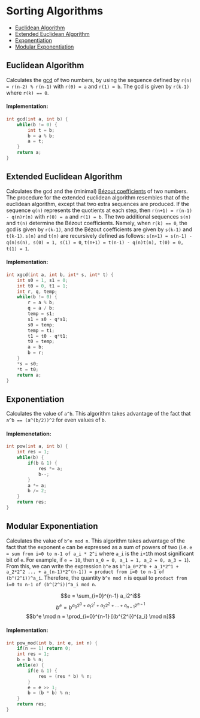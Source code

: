 # Sorting Algorithms

- [Euclidean Algorithm](#euclidean-algorithm)
- [Extended Euclidean Algorithm](#extended-euclidean-algorithm)
- [Exponentiation](#exponentiation)
- [Modular Exponentiation](#modular-exponentiation)

## Euclidean Algorithm <a name="euclidean-algorithm"></a>

Calculates the [gcd](https://en.wikipedia.org/wiki/Greatest_common_divisor) of two numbers, by using the sequence defined by `r(n) = r(n-2) % r(n-1)` with `r(0) = a` and `r(1) = b`. The gcd is given by `r(k-1)` where `r(k) == 0`.

#### Implementation:

```C
int gcd(int a, int b) {
    while(b != 0) {
        int t = b;
        b = a % b;
        a = t;
    }
    return a;
}
```

## Extended Euclidean Algorithm <a name="extended-euclidean-algorithm"></a>

Calculates the gcd and the (minimal) [Bézout coefficients](https://en.wikipedia.org/wiki/B%C3%A9zout%27s_identity) of two numbers. The procedure for the extended euclidean algorithm resembles that of the euclidean algorithm, except that two extra sequences are produced. If the sequence `q(n)` represents the quotients at each step, then `r(n+1) = r(n-1) - q(n)r(n)` with `r(0) = a` and `r(1) = b`. The two additional sequences `s(n)` and `t(n)` determine the Bézout coefficients. Namely, when `r(k) == 0`, the gcd is given by `r(k-1)`, and the Bézout coefficients are given by `s(k-1)` and `t(k-1)`. `s(n)` and `t(n)` are recursively defined as follows: `s(n+1) = s(n-1) - q(n)s(n), s(0) = 1, s(1) = 0`, `t(n+1) = t(n-1) - q(n)t(n), t(0) = 0, t(1) = 1`.

#### Implementation:

```C
int xgcd(int a, int b, int* s, int* t) {
    int s0 = 1, s1 = 0;
    int t0 = 0, t1 = 1;
    int r, q, temp;
    while(b != 0) {
        r = a % b;
        q = a / b;
        temp = s1;
        s1 = s0 - q*s1;
        s0 = temp;
        temp = t1;
        t1 = t0 - q*t1;
        t0 = temp;
        a = b;
        b = r;
    }
    *s = s0;
    *t = t0;
    return a;
}
```

## Exponentiation <a name="exponentiation"></a>

Calculates the value of `a^b`. This algorithm takes advantage of the fact that `a^b == (a^(b/2))^2` for even values of `b`.

#### Implemenetation:

```C
int pow(int a, int b) {
    int res = 1;
    while(b) {
        if(b & 1) {
            res *= a;
            b--;
        }
        a *= a;
        b /= 2;
    }
    return res;
}
```

## Modular Exponentiation <a name="modular-exponentiation"></a>

Calculates the value of `b^e mod n`. This algorithm takes advantage of the fact that the exponent `e` can be expressed as a sum of powers of two (i.e. `e = sum from i=0 to n-1 of a_i * 2^i` where `a_i` is the `i+1`th most significant bit of `e`. For example, if `e = 10`, then `a_0 = 0, a_1 = 1, a_2 = 0, a_3 = 1`). From this, we can write the expression `b^e` as `b^(a_0*2^0 + a_1*2^1 + a_2*2^2 ... + a_(n-1)*2^(n-1)) = product from i=0 to n-1 of (b^(2^i))^a_i`. Therefore, the quantity `b^e mod n` is equal to `product from i=0 to n-1 of (b^(2^i))^a_i mod n`.

$$e = \sum_{i=0}^{n-1} a_i2^i$$
$$ b^e = b^{a_0 2^0 + a_1 2^1 + a_2 2^2 + \dots + a_{n-1} 2^{n-1}}$$
$$b^e \mod n = \prod_{i=0}^{n-1} [(b^{2^i})^{a_i} \mod n]$$

#### Implementation:

```C
int pow_mod(int b, int e, int n) {
    if(n == 1) return 0;
    int res = 1;
    b = b % n;
    while(e) {
        if(e & 1) {
            res = (res * b) % n;
        }
        e = e >> 1;
        b = (b * b) % n;
    }
    return res;
}
```
